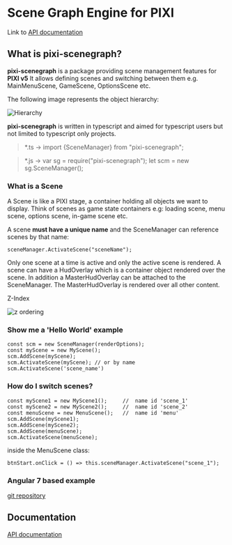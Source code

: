# Scene Graph Engine for PIXI

Link to [API documentation](https://enriko-riba.github.io/pixi-scenegraph/generated/index.html)

## What is pixi-scenegraph?
**pixi-scenegraph** is a package providing scene management features for **PIXI v5**
It allows defining scenes and switching between them e.g. MainMenuScene, GameScene, OptionsScene etc.

The following image represents the object hierarchy:

![Hierarchy](https://enriko-riba.github.io/pixi-scenegraph/img/Hierarchy.png "Object hierarchy")

**pixi-scenegraph** is written in typescript and aimed for typescript users but not limited to typescript only projects.
>*.ts -> import {SceneManager} from "pixi-scenegraph";

>*.js -> var sg = require("pixi-scenegraph"); let scm = new sg.SceneManager();

### What is a Scene
A Scene is like a PIXI stage, a container holding all objects we want to display. Think of scenes as game state containers e.g: loading scene, menu scene, options scene, in-game scene etc. 

A scene **must have a unique name** and the SceneManager can reference scenes by that name:

    sceneManager.ActivateScene("sceneName");

Only one scene at a time is active and only the active scene is rendered. A scene can have a HudOverlay which is a container object rendered over the scene. In addition a MasterHudOverlay can be attached to the SceneManager. The MasterHudOverlay is rendered over all other content.

Z-Index

![z ordering](https://enriko-riba.github.io/pixi-scenegraph/img/zindex.png "Z Ordering")

### Show me a 'Hello World' example
    const scm = new SceneManager(renderOptions);
    const myScene = new MyScene();
    scm.AddScene(myScene);
    scm.ActivateScene(myScene); // or by name scm.ActivateScene('scene_name')

### How do I switch scenes?
    const myScene1 = new MyScene1();     //  name id 'scene_1'
    const myScene2 = new MyScene2();     //  name id 'scene_2'
    const menuScene = new MenuScene();   //  name id 'menu'
    scm.AddScene(myScene1);
    scm.AddScene(myScene2);
    scm.AddScene(menuScene);
    scm.ActivateScene(menuScene);

inside the MenuScene class:

    btnStart.onClick = () => this.sceneManager.ActivateScene("scene_1");

### Angular 7 based example
[git repository](https://github.com/enriko-riba/scenegraph-ng)

## Documentation
[API documentation](https://enriko-riba.github.io/pixi-scenegraph/generated/index.html)

